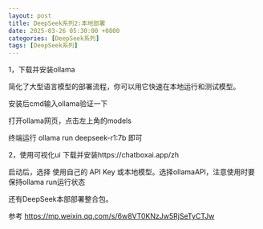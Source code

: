 ```yaml
---
layout: post
title: DeepSeek系列2:本地部署
date: 2025-03-26 05:30:00 +0800
categories: [DeepSeek系列]
tags: [DeepSeek系列]
---
```

1，下载并安装ollama

简化了大型语言模型的部署流程，你可以用它快速在本地运行和测试模型。

安装后cmd输入ollama验证一下

打开ollama网页，点击左上角的models

终端运行 ollama run deepseek-r1:7b 即可

2，使用可视化ui
下载并安装https://chatboxai.app/zh

启动后，选择 使用自己的 API Key 或本地模型。选择ollamaAPl，注意使用时要保持ollama run运行状态

还有DeepSeek本部部署整合包。

参考
https://mp.weixin.qq.com/s/6w8VT0KNzJw5RjSeTyCTJw
